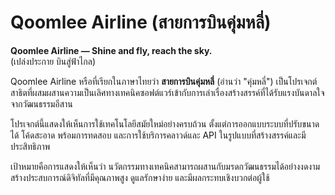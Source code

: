 # Qoomlee Airline (สายการบินคุ่มหลี่)

**Qoomlee Airline — Shine and fly, reach the sky.**  
(เปล่งประกาย บินสู่ฟ้าไกล)

Qoomlee Airline หรือที่เรียกในภาษาไทยว่า **สายการบินคุ่มหลี่** (อ่านว่า "คุ่มหลี่") เป็นโปรเจกต์สาธิตที่ผสมผสานความเป็นเลิศทางเทคนิคซอฟต์แวร์เข้ากับการเล่าเรื่องสร้างสรรค์ที่ได้รับแรงบันดาลใจจากวัฒนธรรมอีสาน

โปรเจกต์นี้แสดงให้เห็นการใช้เทคโนโลยีสมัยใหม่อย่างครบถ้วน ตั้งแต่การออกแบบระบบที่ปรับขนาดได้ โค้ดสะอาด พร้อมการทดสอบ และการใช้บริการคลาวด์และ API ในรูปแบบที่สร้างสรรค์และมีประสิทธิภาพ

เป้าหมายคือการแสดงให้เห็นว่า นวัตกรรมทางเทคนิคสามารถผสานกับมรดกวัฒนธรรมได้อย่างงดงาม สร้างประสบการณ์ดิจิทัลที่มีคุณภาพสูง ดูแลรักษาง่าย และมีผลกระทบเชิงบวกต่อผู้ใช้
